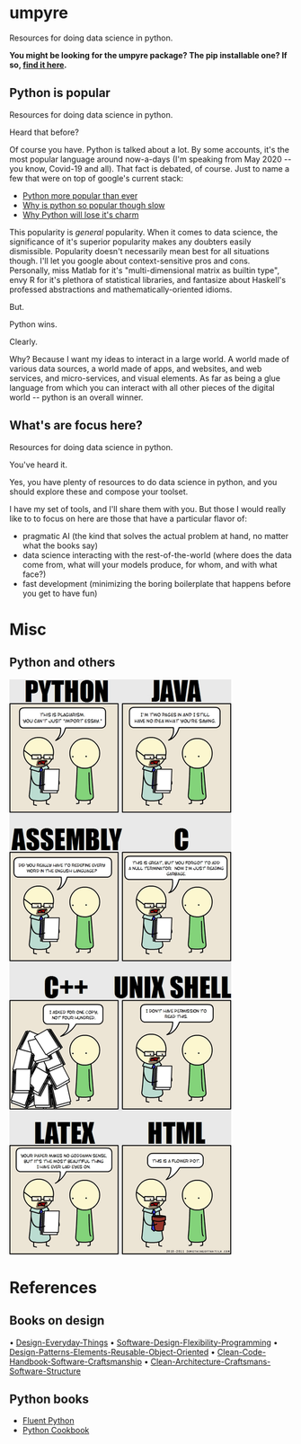 # umpyre
Resources for doing data science in python. 

**You might be looking for the umpyre package? The pip installable one? If so, [find it here](https://github.com/i2mint/umpyre/).**

## Python is popular
Resources for doing data science in python. 

Heard that before?

Of course you have. Python is talked about a lot. By some accounts, it's the most popular language around now-a-days 
(I'm speaking from May 2020 -- you know, Covid-19 and all). That fact is debated, of course. Just to name a few that were on top of google's current stack:
- [Python more popular than ever](https://www.wired.com/story/python-language-more-popular-than-ever/)
- [Why is python so popular though slow](https://medium.com/@trungluongquang/why-python-is-popular-despite-being-super-slow-83a8320412a9)
- [Why Python will lose it's charm](https://analyticsindiamag.com/why-python-may-lose-its-charm-over-time/)

This popularity is _general_ popularity. When it comes to data science, the significance of it's superior popularity makes 
any doubters easily dismissible. Popularity doesn't necessarily mean best for all situations though. I'll let you google about context-sensitive pros and cons. Personally, miss Matlab for it's "multi-dimensional matrix as builtin type", envy R for it's plethora of statistical libraries, and fantasize about Haskell's professed abstractions and mathematically-oriented idioms. 

But.

Python wins.

Clearly.

Why? Because I want my ideas to interact in a large world. A world made of various data sources, a world made of apps, and websites, and web services, and micro-services, and visual elements. As far as being a glue language from which you can interact with all other pieces of the digital world -- python is an overall winner. 

## What's are focus here?

Resources for doing data science in python. 

You've heard it. 

Yes, you have plenty of resources to do data science in python, and you should explore these and compose your toolset. 

I have my set of tools, and I'll share them with you.
But those I would really like to to focus on here are those that have a particular flavor of:
- pragmatic AI (the kind that solves the actual problem at hand, no matter what the books say)
- data science interacting with the rest-of-the-world (where does the data come from, what will your models produce, for whom, and with what face?)
- fast development (minimizing the boring boilerplate that happens before you get to have fun)


# Misc

## Python and others

![Python and others](/img/language_comparison_cartoon_01.png)

# References

## Books on design

•	[Design-Everyday-Things](https://www.amazon.com/Design-Everyday-Things-Revised-Expanded/dp/0465050654/ref=sr_1_1?keywords=the+design+of+everyday+things&qid=1644529814&sprefix=the+desi%2Caps%2C288&sr=8-1)
•	[Software-Design-Flexibility-Programming](https://www.amazon.com/Software-Design-Flexibility-Programming-Yourself/dp/0262045494/ref=sr_1_1?crid=S043IE5U6OWD&keywords=software+flexibility&qid=1644529893&sprefix=software+flexibility%2Caps%2C125&sr=8-1)
•	[Design-Patterns-Elements-Reusable-Object-Oriented](https://www.amazon.com/Design-Patterns-Elements-Reusable-Object-Oriented/dp/0201633612/ref=sr_1_1?crid=MY5ACIVMVDYM&keywords=design+patterns&qid=1644530558&sprefix=design+patterns%2Caps%2C137&sr=8-1)
•	[Clean-Code-Handbook-Software-Craftsmanship](https://www.amazon.com/Clean-Code-Handbook-Software-Craftsmanship/dp/0132350882/ref=sr_1_1?crid=1YD3GUKA6XL7K&keywords=clean+code&qid=1644529913&sprefix=clean+code%2Caps%2C119&sr=8-1)
•	[Clean-Architecture-Craftsmans-Software-Structure](https://www.amazon.com/Clean-Architecture-Craftsmans-Software-Structure/dp/0134494164/ref=sr_1_1?keywords=clean+architecture+by+robert+c.+martin&qid=1644530474&sprefix=clean+archi%2Caps%2C113&sr=8-1)

## Python books

* [Fluent Python](https://www.amazon.com/Fluent-Python-Concise-Effective-Programming/dp/1491946008/ref=sr_1_1?crid=2OXC52YRLV2VF&keywords=fluent+python&qid=1644530759&sprefix=fluent+python%2Caps%2C125&sr=8-1)
* [Python Cookbook](https://www.amazon.com/Python-Cookbook-Third-David-Beazley/dp/1449340377/ref=sr_1_3?keywords=python+cookbook&qid=1644530785&sprefix=python+cook%2Caps%2C123&sr=8-3)


